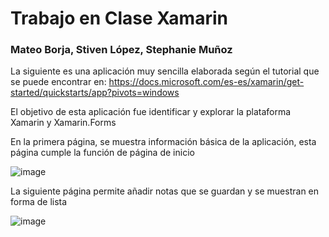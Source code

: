 # Trabajo en Clase Xamarin

### Mateo Borja, Stiven López, Stephanie Muñoz

La siguiente es una aplicación muy sencilla elaborada según el tutorial que se puede encontrar en: https://docs.microsoft.com/es-es/xamarin/get-started/quickstarts/app?pivots=windows

El objetivo de esta aplicación fue identificar y explorar la plataforma Xamarin y Xamarin.Forms

En la primera página, se muestra información básica de la aplicación, esta página cumple la función de página de inicio

![image](https://user-images.githubusercontent.com/58042139/150617338-904b5b68-2cbf-41d9-a066-89a14673825a.png)

La siguiente página permite añadir notas que se guardan y se muestran en forma de lista 

![image](https://user-images.githubusercontent.com/58042139/150617343-2231cf4e-44ec-4660-8262-bed79ff854ae.png)

